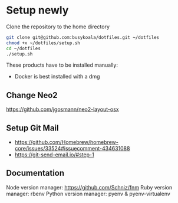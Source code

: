 # Setup newly

Clone the repository to the home directory

```zsh
git clone git@github.com:busykoala/dotfiles.git ~/dotfiles
chmod +x ~/dotfiles/setup.sh
cd ~/dotfiles
./setup.sh
```

These products have to be installed manually:
- Docker is best installed with a dmg

## Change Neo2

https://github.com/jgosmann/neo2-layout-osx

## Setup Git Mail

- https://github.com/Homebrew/homebrew-core/issues/33524#issuecomment-434631088
- https://git-send-email.io/#step-1

## Documentation

Node version manager: https://github.com/Schniz/fnm
Ruby version manager: rbenv
Python version manager: pyenv & pyenv-virtualenv
